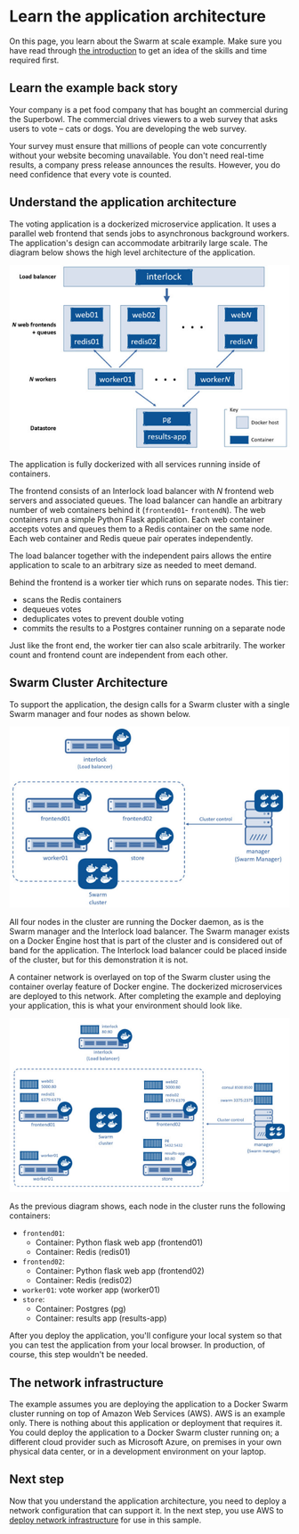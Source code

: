 <!--[metadata]>
+++
title = "Learn the application architecture"
description = "Try Swarm at scale"
keywords = ["docker, swarm, scale, voting, application, archiecture"]
[menu.main]
parent="scale_swarm"
weight=-99
+++
<![end-metadata]-->

# Learn the application architecture

On this page, you learn about the Swarm at scale example.  Make sure you have
read through [the introduction](index.md) to get an idea of the skills and time
required first.

## Learn the example back story

Your company is a pet food company that has bought an commercial during the
Superbowl. The commercial drives viewers to a web survey that asks users to vote
&ndash; cats or dogs. You are developing the web survey.

Your survey must ensure that millions of people can vote concurrently without
your website becoming unavailable. You don't need real-time results, a company
press release announces the results. However, you do need confidence that every
vote is counted.

## Understand the application architecture

The voting application is a dockerized microservice application. It uses a
parallel web frontend that sends jobs to asynchronous background workers. The
application's design can accommodate arbitrarily large scale. The diagram below
shows the high level architecture of the application.

![](../images/app-architecture.jpg)

The application is fully dockerized with all services running inside of
containers.

The frontend consists of an Interlock load balancer with *N* frontend web
servers and associated queues. The load balancer can handle an arbitrary number
of web containers behind it (`frontend01`- `frontendN`). The web containers run
a simple Python Flask application. Each web container accepts votes and queues
them to a Redis container on the same node. Each web container and Redis queue
pair operates independently.  

The load balancer together with the independent pairs allows the entire
application to scale to an arbitrary size as needed to meet demand.

Behind the frontend is a worker tier which runs on separate nodes. This tier:

* scans the Redis containers
* dequeues votes
* deduplicates votes to prevent double voting
* commits the results to a Postgres container running on a separate node

Just like the front end, the worker tier can also scale arbitrarily. The worker
count and frontend count are independent from each other.

## Swarm Cluster Architecture

To support the application, the design calls for a Swarm cluster with a single
Swarm manager and four nodes as shown below.

![](../images/swarm-cluster-arch.jpg)

All four nodes in the cluster are running the Docker daemon, as is the Swarm
manager and the Interlock load balancer. The Swarm manager exists on a Docker
Engine host that is part of the cluster and is considered out of band for
the application. The Interlock load balancer could be placed inside of the
cluster, but for this demonstration it is not.

A container network is overlayed on top of the Swarm cluster using the container
overlay feature of Docker engine. The dockerized microservices are deployed to
this network.  After completing the example and deploying your application, this
is what your environment should look like.

![](../images/final-result.jpg)

As the previous diagram shows, each node in the cluster runs the following containers:

- `frontend01`:
    - Container: Python flask web app (frontend01)
    - Container: Redis (redis01)
- `frontend02`:
    - Container: Python flask web app (frontend02)
    - Container: Redis (redis02)
- `worker01`: vote worker app (worker01)
- `store`:
    - Container: Postgres (pg)
    - Container: results app (results-app)

After you deploy the application, you'll configure your local system so that you
can test the application from your local browser. In production, of course, this
step wouldn't be needed.

## The network infrastructure

The example assumes you are deploying the application to a Docker Swarm cluster
running on top of Amazon Web Services (AWS). AWS is an example only. There is
nothing about this application or deployment that requires it. You could deploy
the application to a Docker Swarm cluster running on; a different cloud provider
such as Microsoft Azure, on premises in your own physical data center, or in a
development environment on your laptop.

## Next step

Now that you understand the application architecture, you need to deploy a
network configuration that can support it. In the next step, you use AWS to
[deploy network infrastructure](02-deploy-infra.md) for use in this sample.
